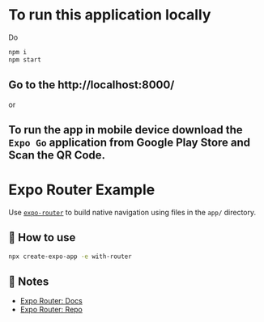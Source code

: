 # To run this application locally

Do
```bash
npm i
npm start
```
## Go to the http://localhost:8000/

or

## To run the app in mobile device download the `Expo Go` application from Google Play Store and Scan the QR Code.

# Expo Router Example

Use [`expo-router`](https://expo.github.io/router) to build native navigation using files in the `app/` directory.

## 🚀 How to use

```sh
npx create-expo-app -e with-router
```

## 📝 Notes

- [Expo Router: Docs](https://expo.github.io/router)
- [Expo Router: Repo](https://github.com/expo/router)
